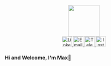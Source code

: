 <div align="center">
  <div align="center">
    <img src="https://media.giphy.com/media/gjrYDwbjnK8x36xZIO/giphy.gif" width="100"/>
  </div> 
  <a href="https://www.linkedin.com/in/maxim-fil-62b622265/" target="_blank">
    <img height="32"  src="https://img.shields.io/badge/LinkedIn-blue?style=flat&labelColor=blue&logo=linkedin&logoColor=white" alt="LinkedIn"/>
  </a>
  <a href="mailto:fil.maxim13@gmail.com">
    <img height="32" src="https://img.shields.io/badge/Email-red?style=flat&logo=gmail&labelColor=red&logoColor=white" alt="Email"/>
  </a>
  <a href="https://t.me/max_fil13" target="_blank">
    <img height="32" src="https://img.shields.io/badge/Telegram-0e76a8?style=flat&labelColor=0e76a8&logo=telegram&logoColor=white" alt="Telegram"/>
  </a>
  <a href="https://www.instagram.com/fil_max_/" target="_blank">
    <img height="32" src="https://img.shields.io/badge/Instagram-e84393?style=flat&labelColor=e84393&logo=instagram&logoColor=white" alt="Instagram"/>
  </a>
</div>

### Hi and Welcome, I'm Max👋
<!--
**FilMaxim/FilMaxim** is a ✨ _special_ ✨ repository because its `README.md` (this file) appears on your GitHub profile.

Here are some ideas to get you started:

- 🔭 I’m currently working on ...
- 🌱 I’m currently learning ...
- 👯 I’m looking to collaborate on ...
- 🤔 I’m looking for help with ...
- 💬 Ask me about ...
- 📫 How to reach me: ...
- 😄 Pronouns: ...
- ⚡ Fun fact: ...
-->
